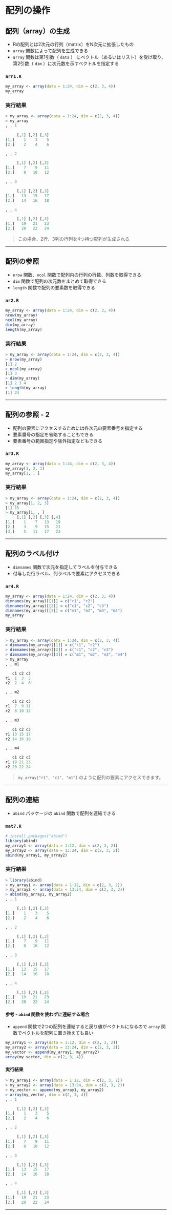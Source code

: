 # 配列の操作

## 配列（array）の生成

* Rの配列とは2次元の行列（matrix）をN次元に拡張したもの
* `array` 関数によって配列を生成できる
* `array` 関数は第1引数（ `data` ） にベクトル（あるいはリスト）を受け取り、第2引数（ `dim` ）に次元数を示すベクトルを指定する

### `arr1.R`

``` r
my_array <- array(data = 1:24, dim = c(2, 3, 4))
my_array
```

### 実行結果

``` r
> my_array <- array(data = 1:24, dim = c(2, 3, 4))
> my_array
, , 1

     [,1] [,2] [,3]
[1,]    1    3    5
[2,]    2    4    6

, , 2

     [,1] [,2] [,3]
[1,]    7    9   11
[2,]    8   10   12

, , 3

     [,1] [,2] [,3]
[1,]   13   15   17
[2,]   14   16   18

, , 4

     [,1] [,2] [,3]
[1,]   19   21   23
[2,]   20   22   24

```

> この場合、2行、3列の行列を4つ持つ配列が生成される

---

## 配列の参照

+ `nrow` 関数、`ncol` 関数で配列内の行列の行数、列数を取得できる
+ `dim` 関数で配列の次元数をまとめて取得できる
+ `length` 関数で配列の要素数を取得できる

### `ar2.R`

``` r
my_array <- array(data = 1:24, dim = c(2, 3, 4))
nrow(my_array)
ncol(my_array)
dim(my_array)
length(my_array)
```

### 実行結果

``` r
> my_array <- array(data = 1:24, dim = c(2, 3, 4))
> nrow(my_array)
[1] 2
> ncol(my_array)
[1] 3
> dim(my_array)
[1] 2 3 4
> length(my_array)
[1] 24
```

---

## 配列の参照 - 2

* 配列の要素にアクセスするためには各次元の要素番号を指定する
* 要素番号の指定を省略することもできる
* 要素番号の範囲指定や除外指定などもできる

### `ar3.R`

``` r
my_array <- array(data = 1:24, dim = c(2, 3, 4))
my_array[1, 2, 3]
my_array[1, , ]
```

### 実行結果

``` r
> my_array <- array(data = 1:24, dim = c(2, 3, 4))
> my_array[1, 2, 3]
[1] 15
> my_array[1, , ]
     [,1] [,2] [,3] [,4]
[1,]    1    7   13   19
[2,]    3    9   15   21
[3,]    5   11   17   23
```

---

## 配列のラベル付け

* `dimnames` 関数で次元を指定してラベルを付与できる
* 付与した行ラベル、列ラベルで要素にアクセスできる

### `ar4.R`

``` r
my_array <- array(data = 1:24, dim = c(2, 3, 4))
dimnames(my_array)[[1]] = c("r1", "r2")
dimnames(my_array)[[2]] = c("c1", "c2", "c3")
dimnames(my_array)[[3]] = c("m1", "m2", "m3", "m4")
my_array
```

### 実行結果

``` r
> my_array <- array(data = 1:24, dim = c(2, 3, 4))
> dimnames(my_array)[[1]] = c("r1", "r2")
> dimnames(my_array)[[2]] = c("c1", "c2", "c3")
> dimnames(my_array)[[3]] = c("m1", "m2", "m3", "m4")
> my_array
, , m1

   c1 c2 c3
r1  1  3  5
r2  2  4  6

, , m2

   c1 c2 c3
r1  7  9 11
r2  8 10 12

, , m3

   c1 c2 c3
r1 13 15 17
r2 14 16 18

, , m4

   c1 c2 c3
r1 19 21 23
r2 20 22 24

```

> `my_array["r1", "c1", "m1"]` のように配列の要素にアクセスできます。

---

## 配列の連結

* `abind` パッケージの `abind` 関数で配列を連結できる

### `mat7.R`

``` r
# install.packages("abind")
library(abind)
my_array1 <- array(data = 1:12, dim = c(2, 3, 2))
my_array2 <- array(data = 13:24, dim = c(2, 3, 2))
abind(my_array1, my_array2)
```

### 実行結果

``` r
> library(abind)
> my_array1 <- array(data = 1:12, dim = c(2, 3, 2))
> my_array2 <- array(data = 13:24, dim = c(2, 3, 2))
> abind(my_array1, my_array2)
, , 1

     [,1] [,2] [,3]
[1,]    1    3    5
[2,]    2    4    6

, , 2

     [,1] [,2] [,3]
[1,]    7    9   11
[2,]    8   10   12

, , 3

     [,1] [,2] [,3]
[1,]   13   15   17
[2,]   14   16   18

, , 4

     [,1] [,2] [,3]
[1,]   19   21   23
[2,]   20   22   24

```

#### 参考 - `abind` 関数を使わずに連結する場合

* `append` 関数で2つの配列を連結すると戻り値がベクトルになるので `array` 関数でベクトルを配列に置き換えても良い

```r
my_array1 <- array(data = 1:12, dim = c(2, 3, 2))
my_array2 <- array(data = 13:24, dim = c(2, 3, 2))
my_vector <- append(my_array1, my_array2)
array(my_vector, dim = c(2, 3, 4))
```

#### 実行結果

``` r
> my_array1 <- array(data = 1:12, dim = c(2, 3, 2))
> my_array2 <- array(data = 13:24, dim = c(2, 3, 2))
> my_vector <- append(my_array1, my_array2)
> array(my_vector, dim = c(2, 3, 4))
, , 1

     [,1] [,2] [,3]
[1,]    1    3    5
[2,]    2    4    6

, , 2

     [,1] [,2] [,3]
[1,]    7    9   11
[2,]    8   10   12

, , 3

     [,1] [,2] [,3]
[1,]   13   15   17
[2,]   14   16   18

, , 4

     [,1] [,2] [,3]
[1,]   19   21   23
[2,]   20   22   24

```

---

